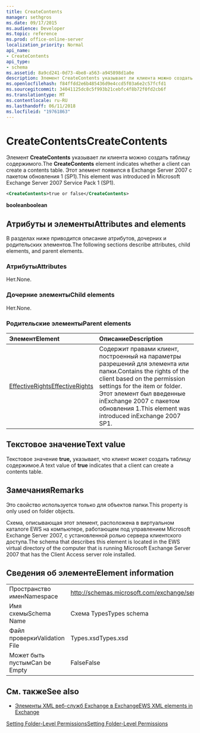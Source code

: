 ```yaml
---
title: CreateContents
manager: sethgros
ms.date: 09/17/2015
ms.audience: Developer
ms.topic: reference
ms.prod: office-online-server
localization_priority: Normal
api_name:
- CreateContents
api_type:
- schema
ms.assetid: 8a9cd241-0d73-4be8-a563-a945898d1a0e
description: Элемент CreateContents указывает ли клиента можно создать таблицу содержимого. Этот элемент появился в Exchange Server 2007 с пакетом обновления 1 (SP1).
ms.openlocfilehash: f84ffdd2e6b485436d9e4ccd5f03a6e2c57fcfd1
ms.sourcegitcommit: 34041125dc8c5f993b21cebfc4f8b72f0fd2cb6f
ms.translationtype: MT
ms.contentlocale: ru-RU
ms.lasthandoff: 06/11/2018
ms.locfileid: "19761863"
---
```

# <a name="createcontents"></a><span data-ttu-id="0b354-104">CreateContents</span><span class="sxs-lookup"><span data-stu-id="0b354-104">CreateContents</span></span>

<span data-ttu-id="0b354-105">Элемент **CreateContents** указывает ли клиента можно создать таблицу содержимого.</span><span class="sxs-lookup"><span data-stu-id="0b354-105">The **CreateContents** element indicates whether a client can create a contents table.</span></span> <span data-ttu-id="0b354-106">Этот элемент появился в Exchange Server 2007 с пакетом обновления 1 (SP1).</span><span class="sxs-lookup"><span data-stu-id="0b354-106">This element was introduced in Microsoft Exchange Server 2007 Service Pack 1 (SP1).</span></span> 
  
```xml
<CreateContents>true or false</CreateContents>
```

 <span data-ttu-id="0b354-107">**boolean**</span><span class="sxs-lookup"><span data-stu-id="0b354-107">**boolean**</span></span>
## <a name="attributes-and-elements"></a><span data-ttu-id="0b354-108">Атрибуты и элементы</span><span class="sxs-lookup"><span data-stu-id="0b354-108">Attributes and elements</span></span>

<span data-ttu-id="0b354-109">В разделах ниже приводится описание атрибутов, дочерних и родительских элементов.</span><span class="sxs-lookup"><span data-stu-id="0b354-109">The following sections describe attributes, child elements, and parent elements.</span></span>
  
### <a name="attributes"></a><span data-ttu-id="0b354-110">Атрибуты</span><span class="sxs-lookup"><span data-stu-id="0b354-110">Attributes</span></span>

<span data-ttu-id="0b354-111">Нет.</span><span class="sxs-lookup"><span data-stu-id="0b354-111">None.</span></span>
  
### <a name="child-elements"></a><span data-ttu-id="0b354-112">Дочерние элементы</span><span class="sxs-lookup"><span data-stu-id="0b354-112">Child elements</span></span>

<span data-ttu-id="0b354-113">Нет.</span><span class="sxs-lookup"><span data-stu-id="0b354-113">None.</span></span>
  
### <a name="parent-elements"></a><span data-ttu-id="0b354-114">Родительские элементы</span><span class="sxs-lookup"><span data-stu-id="0b354-114">Parent elements</span></span>

|<span data-ttu-id="0b354-115">**Элемент**</span><span class="sxs-lookup"><span data-stu-id="0b354-115">**Element**</span></span>|<span data-ttu-id="0b354-116">**Описание**</span><span class="sxs-lookup"><span data-stu-id="0b354-116">**Description**</span></span>|
|:-----|:-----|
|[<span data-ttu-id="0b354-117">EffectiveRights</span><span class="sxs-lookup"><span data-stu-id="0b354-117">EffectiveRights</span></span>](effectiverights.md) <br/> |<span data-ttu-id="0b354-118">Содержит правами клиент, построенный на параметры разрешений для элемента или папки.</span><span class="sxs-lookup"><span data-stu-id="0b354-118">Contains the rights of the client based on the permission settings for the item or folder.</span></span> <span data-ttu-id="0b354-119">Этот элемент был введенные inExchange 2007 с пакетом обновления 1.</span><span class="sxs-lookup"><span data-stu-id="0b354-119">This element was introduced inExchange 2007 SP1.</span></span>  <br/> |
   
## <a name="text-value"></a><span data-ttu-id="0b354-120">Текстовое значение</span><span class="sxs-lookup"><span data-stu-id="0b354-120">Text value</span></span>

<span data-ttu-id="0b354-121">Текстовое значение **true,** указывает, что клиент может создать таблицу содержимое.</span><span class="sxs-lookup"><span data-stu-id="0b354-121">A text value of **true** indicates that a client can create a contents table.</span></span> 
  
## <a name="remarks"></a><span data-ttu-id="0b354-122">Замечания</span><span class="sxs-lookup"><span data-stu-id="0b354-122">Remarks</span></span>

<span data-ttu-id="0b354-123">Это свойство используется только для объектов папки.</span><span class="sxs-lookup"><span data-stu-id="0b354-123">This property is only used on folder objects.</span></span>
  
<span data-ttu-id="0b354-124">Схема, описывающая этот элемент, расположена в виртуальном каталоге EWS на компьютере, работающем под управлением Microsoft Exchange Server 2007, с установленной ролью сервера клиентского доступа.</span><span class="sxs-lookup"><span data-stu-id="0b354-124">The schema that describes this element is located in the EWS virtual directory of the computer that is running Microsoft Exchange Server 2007 that has the Client Access server role installed.</span></span>
  
## <a name="element-information"></a><span data-ttu-id="0b354-125">Сведения об элементе</span><span class="sxs-lookup"><span data-stu-id="0b354-125">Element information</span></span>

|||
|:-----|:-----|
|<span data-ttu-id="0b354-126">Пространство имен</span><span class="sxs-lookup"><span data-stu-id="0b354-126">Namespace</span></span>  <br/> |http://schemas.microsoft.com/exchange/services/2006/types  <br/> |
|<span data-ttu-id="0b354-127">Имя схемы</span><span class="sxs-lookup"><span data-stu-id="0b354-127">Schema Name</span></span>  <br/> |<span data-ttu-id="0b354-128">Схема Types</span><span class="sxs-lookup"><span data-stu-id="0b354-128">Types schema</span></span>  <br/> |
|<span data-ttu-id="0b354-129">Файл проверки</span><span class="sxs-lookup"><span data-stu-id="0b354-129">Validation File</span></span>  <br/> |<span data-ttu-id="0b354-130">Types.xsd</span><span class="sxs-lookup"><span data-stu-id="0b354-130">Types.xsd</span></span>  <br/> |
|<span data-ttu-id="0b354-131">Может быть пустым</span><span class="sxs-lookup"><span data-stu-id="0b354-131">Can be Empty</span></span>  <br/> |<span data-ttu-id="0b354-132">False</span><span class="sxs-lookup"><span data-stu-id="0b354-132">False</span></span>  <br/> |
   
## <a name="see-also"></a><span data-ttu-id="0b354-133">См. также</span><span class="sxs-lookup"><span data-stu-id="0b354-133">See also</span></span>



- [<span data-ttu-id="0b354-134">Элементы XML веб-служб Exchange в Exchange</span><span class="sxs-lookup"><span data-stu-id="0b354-134">EWS XML elements in Exchange</span></span>](ews-xml-elements-in-exchange.md)


[<span data-ttu-id="0b354-135">Setting Folder-Level Permissions</span><span class="sxs-lookup"><span data-stu-id="0b354-135">Setting Folder-Level Permissions</span></span>](http://msdn.microsoft.com/library/c7530e86-5112-401c-b10a-9c054ae59f07%28Office.15%29.aspx)

